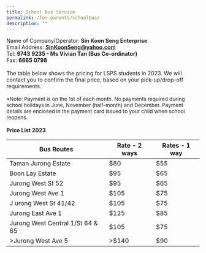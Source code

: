 ```yaml
---
title: School Bus Service
permalink: /for-parents/schoolbus/
description: ""
---
```

Name of Company/Operator: <b>Sin Koon Seng Enterprise</b>
<br>
Email Address: <b>SinKoonSeng@yahoo.com</b>
<br>
Tel: <b>9743 9235 - Ms Vivian Tan (Bus Co-ordinator)</b>
<br>
Fax: <b>6665 0798</b>
<br><br>
The table below shows the pricing for LSPS students in 2023. We will contact you to confirm the final price, based on your pick-up/drop-off requirements.
<br><br>
<span style="font-size: 10pt">*Note: Payment is on the 1st of each month. No payments required during school holidays in June, November (half-month) and December. Payment details are enclosed in the payment card issued to your child when school reopens.</span>
<br><br>
<b>Price List 2023</b>

| Bus Routes | Rate - 2 ways | Rates - 1 way |
| -------- | -------- | -------- |
| Taman Jurong Estate     | $80     | $55     |
| Boon Lay Estate  | $95  | $65  | 
| Jurong West St 52  |$95  | $65  | 
| Jurong West Ave 1  | $105  | $75  | 
|J urong West St 41/42  | $105  | $75  | 
| Jurong East Ave 1  | $125  | $85  | 
| Jurong West Central 1/St 64 &amp; 65  | $105  | $75  | 
| &gt;Jurong West Ave 5  | &gt;$140  | $90  | 



